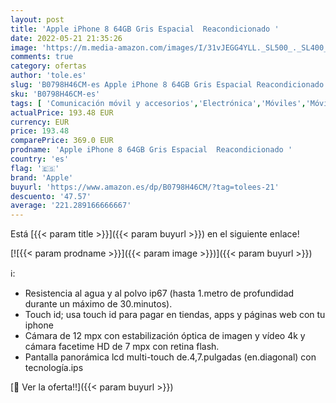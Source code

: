 ```yaml
---
layout: post
title: 'Apple iPhone 8 64GB Gris Espacial  Reacondicionado '
date: 2022-05-21 21:35:26
image: 'https://m.media-amazon.com/images/I/31vJEGG4YLL._SL500_._SL400_.jpg'
comments: true
category: ofertas
author: 'tole.es'
slug: 'B0798H46CM-es Apple iPhone 8 64GB Gris Espacial Reacondicionado'
sku: 'B0798H46CM-es'
tags: [ 'Comunicación móvil y accesorios','Electrónica','Móviles','Móviles y smartphones libres','apple','iphone','🇪🇸', ]
actualPrice: 193.48 EUR
currency: EUR
price: 193.48
comparePrice: 369.0 EUR
prodname: 'Apple iPhone 8 64GB Gris Espacial  Reacondicionado '
country: 'es'
flag: '🇪🇸'
brand: 'Apple'
buyurl: 'https://www.amazon.es/dp/B0798H46CM/?tag=tolees-21'
descuento: '47.57'
average: '221.289166666667'
---
```


Está [{{< param title >}}]({{< param buyurl >}}) en el siguiente enlace!

[![{{< param prodname >}}]({{< param image >}})]({{< param buyurl >}})

ℹ️:

- Resistencia al agua y al polvo ip67 (hasta 1.metro de profundidad durante un máximo de 30.minutos).
- Touch id; usa touch id para pagar en tiendas, apps y páginas web con tu iphone
- Cámara de 12 mpx con estabilización óptica de imagen y vídeo 4k y cámara facetime HD de 7 mpx con retina flash.
- Pantalla panorámica lcd multi-touch de.4,7.pulgadas (en.diagonal) con tecnología.ips

[🛒 Ver la oferta!!]({{< param buyurl >}})
